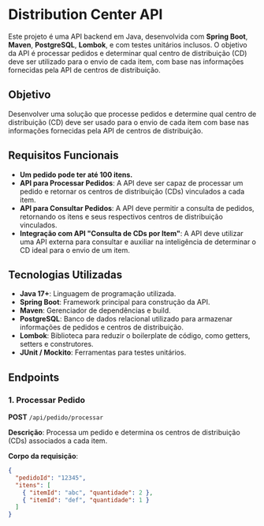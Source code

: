 # Distribution Center API

Este projeto é uma API backend em Java, desenvolvida com **Spring Boot**, **Maven**, **PostgreSQL**, **Lombok**, e com testes unitários inclusos. O objetivo da API é processar pedidos e determinar qual centro de distribuição (CD) deve ser utilizado para o envio de cada item, com base nas informações fornecidas pela API de centros de distribuição.

## Objetivo

Desenvolver uma solução que processe pedidos e determine qual centro de distribuição (CD) deve ser usado para o envio de cada item com base nas informações fornecidas pela API de centros de distribuição.

## Requisitos Funcionais

- **Um pedido pode ter até 100 itens.**
- **API para Processar Pedidos**: A API deve ser capaz de processar um pedido e retornar os centros de distribuição (CDs) vinculados a cada item.
- **API para Consultar Pedidos**: A API deve permitir a consulta de pedidos, retornando os itens e seus respectivos centros de distribuição vinculados.
- **Integração com API "Consulta de CDs por Item"**: A API deve utilizar uma API externa para consultar e auxiliar na inteligência de determinar o CD ideal para o envio de um item.

## Tecnologias Utilizadas

- **Java 17+**: Linguagem de programação utilizada.
- **Spring Boot**: Framework principal para construção da API.
- **Maven**: Gerenciador de dependências e build.
- **PostgreSQL**: Banco de dados relacional utilizado para armazenar informações de pedidos e centros de distribuição.
- **Lombok**: Biblioteca para reduzir o boilerplate de código, como getters, setters e construtores.
- **JUnit / Mockito**: Ferramentas para testes unitários.

## Endpoints

### 1. Processar Pedido
**POST** `/api/pedido/processar`

**Descrição**: Processa um pedido e determina os centros de distribuição (CDs) associados a cada item.

**Corpo da requisição**:
```json
{
  "pedidoId": "12345",
  "itens": [
    { "itemId": "abc", "quantidade": 2 },
    { "itemId": "def", "quantidade": 1 }
  ]
}

